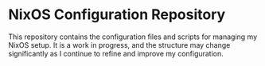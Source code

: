 # NixOS Configuration Repository

This repository contains the configuration files and scripts for managing my NixOS setup. It is a work in progress, and the structure may change significantly as I continue to refine and improve my configuration.
